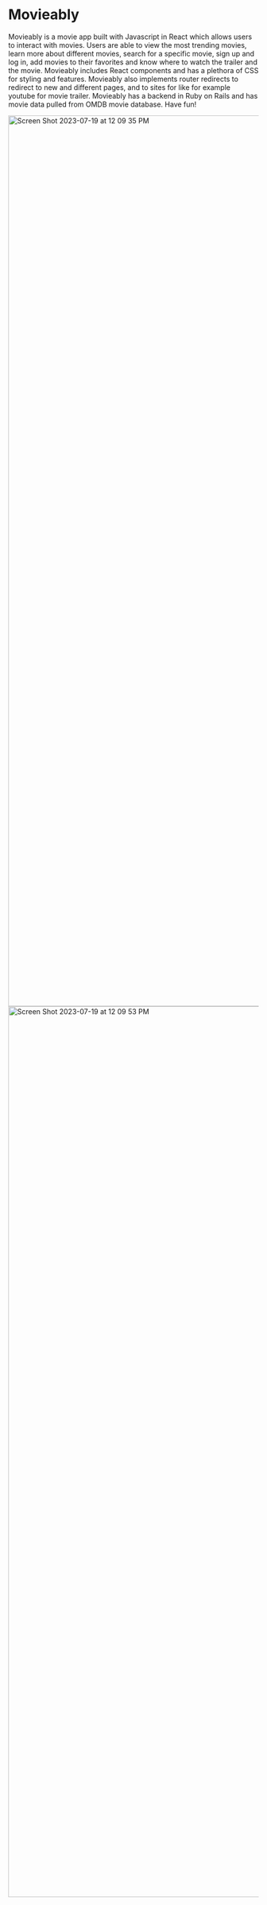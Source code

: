 # Movieably
Movieably is a movie app built with Javascript in React which allows users to interact with movies.
Users are able to view the most trending movies, learn more about different movies, search for a specific movie, sign up and log in, add movies to their favorites and know where to watch the trailer and the movie.
Movieably includes React components and has a plethora of CSS for styling and features.
Movieably also implements router redirects to redirect to new and different pages, and to sites for like for example youtube for movie trailer.
Movieably has a backend in Ruby on Rails and has movie data pulled from OMDB movie database. Have fun!

<img width="1792" alt="Screen Shot 2023-07-19 at 12 09 35 PM" src="https://github.com/haroonkhaliqi/Movieably/assets/132125600/5dafe265-86d1-4036-ac1b-2ce061844cb6">

<img width="1792" alt="Screen Shot 2023-07-19 at 12 09 53 PM" src="https://github.com/haroonkhaliqi/Movieably/assets/132125600/d8719ebf-96fa-49b6-8ffb-3afbdd10cb4f">
